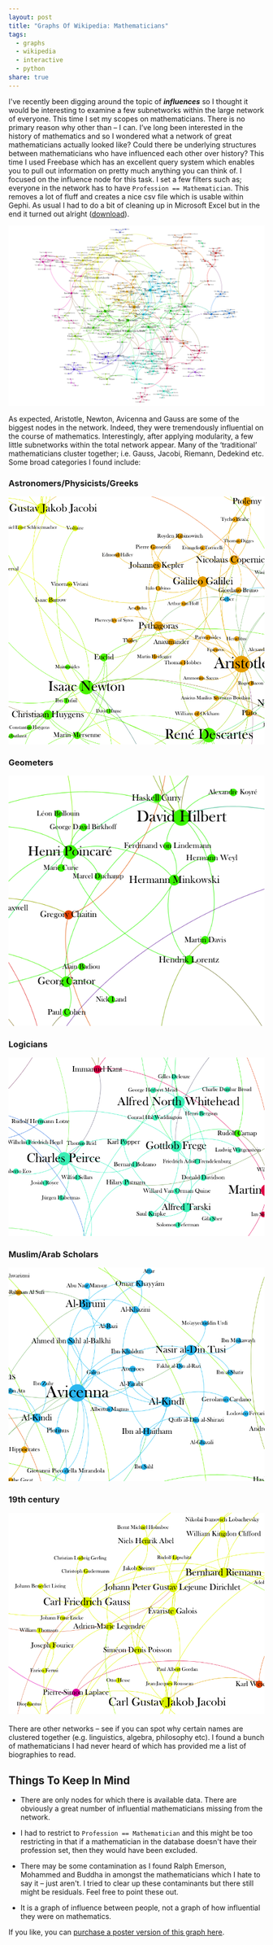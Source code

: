 ```yaml
---
layout: post
title: "Graphs Of Wikipedia: Mathematicians"
tags:
  - graphs
  - wikipedia
  - interactive
  - python
share: true
---
```


I've recently been digging around the topic of ***influences*** so I thought it would be interesting to examine a few subnetworks within the large network of everyone. This time I set my scopes on mathematicians. There is no primary reason why other than – I can. I’ve long been interested in the history of mathematics and so I wondered what a network of great mathematicians actually looked like? Could there be underlying structures between mathematicians who have influenced each other over history? This time I used Freebase which has an excellent query system which enables you to pull out information on pretty much anything you can think of. I focused on the influence node for this task. I set a few filters such as; everyone in the network has to have `Profession == Mathematician`. This removes a lot of fluff and creates a nice csv file which is usable within Gephi. As usual I had to do a bit of cleaning up in Microsoft Excel but in the end it turned out alright ([download](/images/blog/wikipedia/mathematicians.png)).

[![Graph of Mathematicians](/images/blog/wikipedia/mathematicians.png)](/images/blog/wikipedia/mathematicians.png)

As expected, Aristotle, Newton, Avicenna and Gauss are some of the biggest nodes in the network. Indeed, they were tremendously influential on the course of mathematics.
Interestingly, after applying modularity, a few little subnetworks within the total network appear. Many of the ‘traditional’ mathematicians cluster together; i.e. Gauss, Jacobi, Riemann, Dedekind etc. Some broad categories I found include:

### Astronomers/Physicists/Greeks

[![Mathematicians: Astronomers/Physicists](/images/blog/wikipedia/astronomers-physicists.png)](/images/blog/wikipedia/astronomers-physicists.png)

### Geometers
[![Mathematicians: Geometers](/images/blog/wikipedia/geometers.png)](/images/blog/wikipedia/geometers.png)

### Logicians
[![Mathematicians: Logicians](/images/blog/wikipedia/Logicians.png)](/images/blog/wikipedia/Logicians.png)

### Muslim/Arab Scholars
[![Mathematicians: Muslims/Arabs](/images/blog/wikipedia/muslim-arab_mathematicians.png)](/images/blog/wikipedia/muslim-arab_mathematicians.png)

### 19th century
[![Mathematicians: Traditional](/images/blog/wikipedia/traditional_mathematicians.png)](/images/blog/wikipedia/traditional_mathematicians.png)
<br/> 
<br/>
There are other networks – see if you can spot why certain names are clustered together (e.g. linguistics, algebra, philosophy etc). I found a bunch of mathematicians I had never heard of which has provided me a list of biographies to read.

## Things To Keep In Mind

* There are only nodes for which there is available data. There are obviously a great number of influential mathematicians missing from the network.

* I had to restrict to `Profession == Mathematician` and this might be too restricting in that if a mathematician in the database doesn't have their profession set, then they would have been excluded.

* There may be some contamination as I found Ralph Emerson, Mohammed and Buddha in amongst the mathematicians which I hate to say it – just aren't. I tried to clear up these contaminants but there still might be residuals. Feel free to point these out.

* It is a graph of influence between people, not a graph of how influential they were on mathematics.

If you like, you can [purchase a poster version of this graph here](http://www.redbubble.com/people/griffsgraphs/works/9087956-the-graph-of-mathematicians?p=poster).